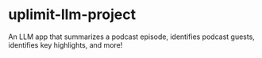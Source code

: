 # uplimit-llm-project

An LLM app that summarizes a podcast episode, identifies podcast guests, identifies key highlights, and more!
